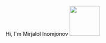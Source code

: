 Hi, I'm Mirjalol Inomjonov <img src="https://media0.giphy.com/media/w1OBpBd7kJqHrJnJ13/200w.webp?cid=ecf05e47ac1lrp4kx4oi97vjh7qkpcyo2kaob1q1ctx57ixw&rid=200w.webp&ct=s" style="width:80px"/>
